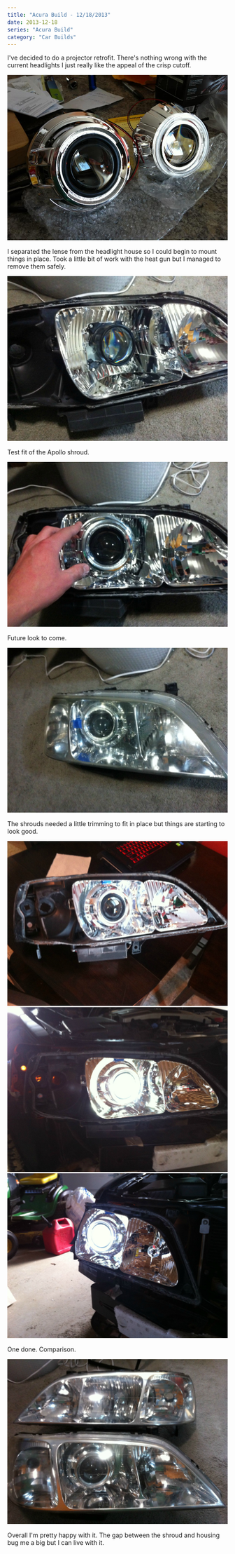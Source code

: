 ```yaml
---
title: "Acura Build - 12/18/2013"
date: 2013-12-18
series: "Acura Build"
category: "Car Builds"
---
```


I've decided to do a projector retrofit. There's nothing wrong with the current headlights I just really like the appeal of the crisp cutoff.

![Comparison of projector shrouds](images/1.jpg)

I separated the lense from the headlight house so I could begin to mount things in place. Took a little bit of work with the heat gun but I managed to remove them safely.

![Projector tested fitted into headlight](images/2.jpg)

Test fit of the Apollo shroud.

![Projector with shroud in place](images/3.jpg)

Future look to come.

![Mockup with headlight lense on](images/4.jpg)

The shrouds needed a little trimming to fit in place but things are starting to look good.

![Trimmed shroud](images/5.jpg)
![Lit up projector](images/6.jpg)
![Second angle of lit up projector](images/7.jpg)

One done. Comparison.

![Comparison of headlight with projector and no projector](images/8.jpg)

Overall I'm pretty happy with it. The gap between the shroud and housing bug me a big but I can live with it.
